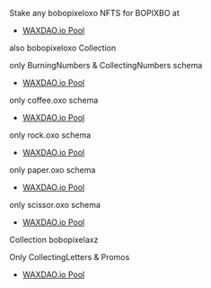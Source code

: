 Stake any bobopixeloxo NFTS for BOPIXBO at
* [WAXDAO.io Pool](https://waxdao.io/farm/bobopixeloxo)

also bobopixeloxo Collection 

only BurningNumbers & CollectingNumbers schema
* [WAXDAO.io Pool](https://waxdao.io/farm/bpvalue.oxo)


only coffee.oxo schema
* [WAXDAO.io Pool](https://waxdao.io/farm/coffee.oxo)


only rock.oxo schema
* [WAXDAO.io Pool](https://waxdao.io/farm/rock.oxo)


only paper.oxo schema
* [WAXDAO.io Pool](https://waxdao.io/farm/paper.oxo)


only scissor.oxo schema
* [WAXDAO.io Pool](https://waxdao.io/farm/scissor.oxo)


Collection
bobopixelaxz

Only CollectingLetters & Promos
* [WAXDAO.io Pool](https://waxdao.io/farm/bobopixelaxz)

